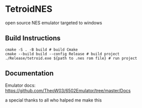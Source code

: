 # TetroidNES

open source NES emulator
targeted to windows 

## Build Instructions

```SH
cmake -S . -B build # build Cmake
cmake --build build --config Release # build project
./Release/tetroid.exe ${path to .nes rom file} # run project
```

## Documentation

Emulator docs: https://github.com/TheoW03/6502Emulator/tree/master/Docs

a special thanks to all who halped me make this 